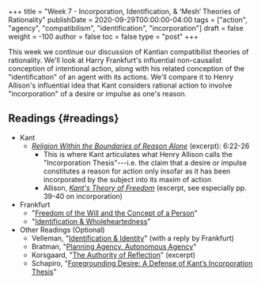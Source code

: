 +++
title = "Week 7 - Incorporation, Identification, & ‘Mesh‘ Theories of Rationality"
publishDate = 2020-09-29T00:00:00-04:00
tags = ["action", "agency", "compatibilism", "identification", "incorporation"]
draft = false
weight = -100
author = false
toc = false
type = "post"
+++

This week we continue our discussion of Kantian compatibilist theories of
rationality. We'll look at Harry Frankfurt's influential non-causalist conception of
intentional action, along with his related conception of the "identification" of an
agent with its actions. We'll compare it to Henry Allison's influential idea that
Kant considers rational action to involve "incorporation" of a desire or impulse as
one's reason.


## Readings {#readings}

-   Kant
    -   _[Religion Within the Boundaries of Reason Alone](/materials/readings/kant-incorporation.pdf)_ (excerpt): 6:22-26
        -   This is where Kant articulates what Henry Allison calls the "Incorporation
            Thesis"---i.e. the claim that a desire or impulse constitutes a reason for
            action only insofar as it has been incorporated by the subject into its maxim
            of action
        -   Allison, _[Kant's Theory of Freedom](/materials/readings/allison-incorporation.pdf)_ (excerpt, see especially pp. 39-40 on incorporation)
-   Frankfurt
    -   "[Freedom of the Will and the Concept of a Person](/materials/readings/frankfurt-freedom.pdf)"
    -   "[Identification & Wholeheartedness](/materials/readings/frankfurt-identification.pdf)"
-   Other Readings (Optional)
    -   Velleman, "[Identification & Identity](/materials/readings/velleman-identification.pdf)" (with a reply by Frankfurt)
    -   Bratman, "[Planning Agency, Autonomous Agency](/materials/readings/bratman-agency.pdf)"
    -   Korsgaard, "[The Authority of Reflection](/materials/readings/korsgaard-reflection.pdf)" (excerpt)
    -   Schapiro, "[Foregrounding Desire: A Defense of Kant’s Incorporation Thesis](/materials/readings/schapiro-incorporation.pdf)"
